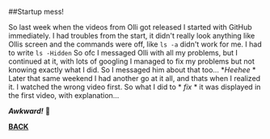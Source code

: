 ##Startup mess!

So last week when the videos from Olli got released I started with GitHub immediately. 
I had troubles from the start, it didn't really look anything like Ollis screen and 
the commands were off, like ```ls -a``` didn't work for me. I had to write ``` ls -Hidden ```
So ofc I messaged Olli with all my problems, but I continued at it, with lots of googling 
I managed to fix my problems but not knowing exactly what I did. So I messaged him about that too...
**Heehee* *
Later that same weekend I had another go at it all, and thats when I realized it. I watched the wrong
video first. So what I did to * *fix* * it was displayed in the first video, with explanation...

***Awkward!***
:smiling_face_with_tear:

[**BACK**](/uppgift1.md)
